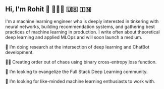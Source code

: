 ## Hi, I'm Rohit 👾 👨🏽‍💻 🇺🇸 🇮🇳


I'm a machine learning engineer who is deeply interested in tinkering with neural networks, building recommendation systems, and gathering best practices of machine learning in production. I write often about theoretical deep learning and applied MLOps and will soon launch a medium. 

🔭 I’m doing research at the intersection of deep learning and ChatBot development.

🥷🏻 Creating order out of chaos using binary cross-entropy loss function.

🚀 I’m looking to evangelize the Full Stack Deep Learning community.

🤔 I’m looking for like-minded machine learning enthusiasts to work with.

